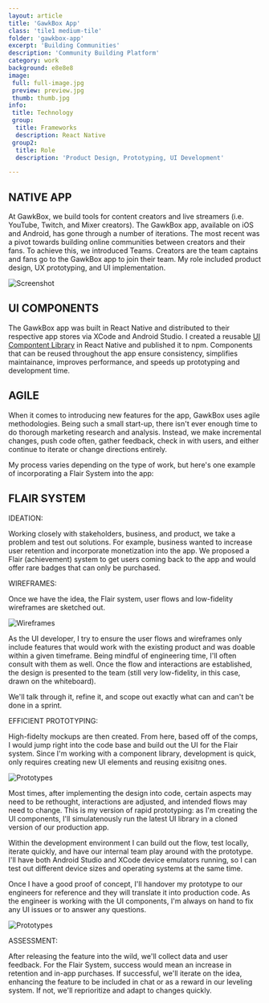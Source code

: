 ```yaml
---
layout: article
title: 'GawkBox App'
class: 'tile1 medium-tile'
folder: 'gawkbox-app'
excerpt: 'Building Communities'
description: 'Community Building Platform'
category: work
background: e8e8e8
image:
 full: full-image.jpg
 preview: preview.jpg
 thumb: thumb.jpg
info:
 title: Technology
 group: 
  title: Frameworks
  description: React Native
 group2: 
  title: Role
  description: 'Product Design, Prototyping, UI Development'

---
```


## NATIVE APP
At GawkBox, we build tools for content creators and live streamers (i.e. YouTube, Twitch, and Mixer creators). The GawkBox app, available on iOS and Android, has gone through a number of iterations. The most recent was a pivot towards building online communities between creators and their fans. To achieve this, we introduced Teams. Creators are the team captains and fans go to the GawkBox app to join their team. My role included product design, UX prototyping, and UI implementation. 

 <!-- TEXT -->

<div class="screenshot-container">
	<img srcset="/assets/images/work/{{page.folder}}/preview@2x.jpg 1089w, /assets/images/work/{{page.folder}}/preview.jpg 768w" src="/assets/images/work/{{page.folder}}/preview.jpg" alt="Screenshot" />
</div>

<!-- ## PERSONAS

<div class="screenshot-container no-border">
	<img srcset="/assets/images/work/{{page.folder}}/process-1@2x.jpg 1089w, /assets/images/work/{{page.folder}}/process-1.jpg 768w" src="/assets/images/work/{{page.folder}}/process-1.jpg" alt="Personas" />
</div> -->

## UI COMPONENTS
The GawkBox app was built in React Native and distributed to their respective app stores via XCode and Android Studio. I created a reusable [UI Compontent Library](../../../../2018/03/01/gawkbox-styleguide/) in React Native and published it to npm. Components that can be reused throughout the app ensure consistency, simplifies maintainance, improves performance, and speeds up prototyping and development time.

<!-- 

## TASK FLOW 1


<div class="screenshot-container no-border">
	<img srcset="/assets/images/work/{{page.folder}}/process-2@2x.jpg 1089w, /assets/images/work/{{page.folder}}/process-2.jpg 768w" src="/assets/images/work/{{page.folder}}/process-2.jpg" alt="Task Flow 1" />
</div>
<br/>

## TASK FLOW 2

<div class="screenshot-container no-border">
	<img srcset="/assets/images/work/{{page.folder}}/process-3@2x.jpg 1089w, /assets/images/work/{{page.folder}}/process-3.jpg 768w" src="/assets/images/work/{{page.folder}}/process-3.jpg" alt="Task Flow 2" />
</div>
<br/>

## TASK FLOW 3

<div class="screenshot-container no-border">
	<img srcset="/assets/images/work/{{page.folder}}/process-4@2x.jpg 1089w, /assets/images/work/{{page.folder}}/process-4.jpg 768w" src="/assets/images/work/{{page.folder}}/process-4.jpg" alt="Task Flow 3" />
</div>
<br/>

## TASK FLOW 4

<div class="screenshot-container no-border">
	<img srcset="/assets/images/work/{{page.folder}}/process-5@2x.jpg 1089w, /assets/images/work/{{page.folder}}/process-5.jpg 768w" src="/assets/images/work/{{page.folder}}/process-5.jpg" alt="Task Flow 4" />
</div> 
-->

## AGILE
When it comes to introducing new features for the app, GawkBox uses agile methodologies. Being such a small start-up, there isn't ever enough time to do thorough marketing research and analysis. Instead, we make incremental changes, push code often, gather feedback, check in with users, and either continue to iterate or change directions entirely.

My process varies depending on the type of work, but here's one example of incorporating a Flair System into the app:

## FLAIR SYSTEM
IDEATION:

Working closely with stakeholders, business, and product, we take a problem and test out solutions. For example, business wanted to increase user retention and incorporate monetization into the app. We proposed a Flair (achievement) system to get users coming back to the app and would offer rare badges that can only be purchased.

WIREFRAMES:

Once we have the idea, the Flair system, user flows and low-fidelity wireframes are sketched out.

<div class="screenshot-container no-border">
	<img srcset="/assets/images/work/{{page.folder}}/process-6@2x.jpg 1089w, /assets/images/work/{{page.folder}}/process-6.jpg 768w" src="/assets/images/work/{{page.folder}}/process-6.jpg" alt="Wireframes" />
</div>

As the UI developer, I try to ensure the user flows and wireframes only include features that would work with the existing product and was doable within a given timeframe. Being mindful of engineering time, I'll often consult with them as well. Once the flow and interactions are established, the design is presented to the team (still very low-fidelity, in this case, drawn on the whiteboard). 

We'll talk through it, refine it, and scope out exactly what can and can't be done in a sprint. 

EFFICIENT PROTOTYPING:

High-fidelty mockups are then created. From here, based off of the comps, I would jump right into the code base and build out the UI for the Flair system. Since I'm working with a component library, development is quick, only requires creating new UI elements and reusing exisitng ones.  

<div class="screenshot-container no-border">
	<img srcset="/assets/images/work/{{page.folder}}/process-7@2x.jpg 1089w, /assets/images/work/{{page.folder}}/process-7.jpg 768w" src="/assets/images/work/{{page.folder}}/process-7.jpg" alt="Prototypes" />
</div>

Most times, after implementing the design into code, certain aspects may need to be rethought, interactions are adjusted, and intended flows may need to change. This is my version of rapid prototyping: as I'm creating the UI components, I'll simulatenously run the latest UI library in a cloned version of our production app. 

Within the development environment I can build out the flow, test locally, iterate quickly, and have our internal team play around with the prototype. I'll have both Android Studio and XCode device emulators running, so I can test out different device sizes and operating systems at the same time.   

Once I have a good proof of concept, I'll handover my prototype to our engineers for reference and they will translate it into production code. As the engineer is working with the UI components, I'm always on hand to fix any UI issues or to answer any questions.

<div class="screenshot-container no-border">
	<img srcset="/assets/images/work/{{page.folder}}/process-8@2x.jpg 1089w, /assets/images/work/{{page.folder}}/process-8.jpg 768w" src="/assets/images/work/{{page.folder}}/process-8.jpg" alt="Prototypes" />
</div>

ASSESSMENT:

After releasing the feature into the wild, we'll collect data and user feedback. For the Flair System, success would mean an increase in retention and in-app purchases. If successful, we'll iterate on the idea, enhancing the feature to be included in chat or as a reward in our leveling system. If not, we'll reprioritize and adapt to changes quickly.  





